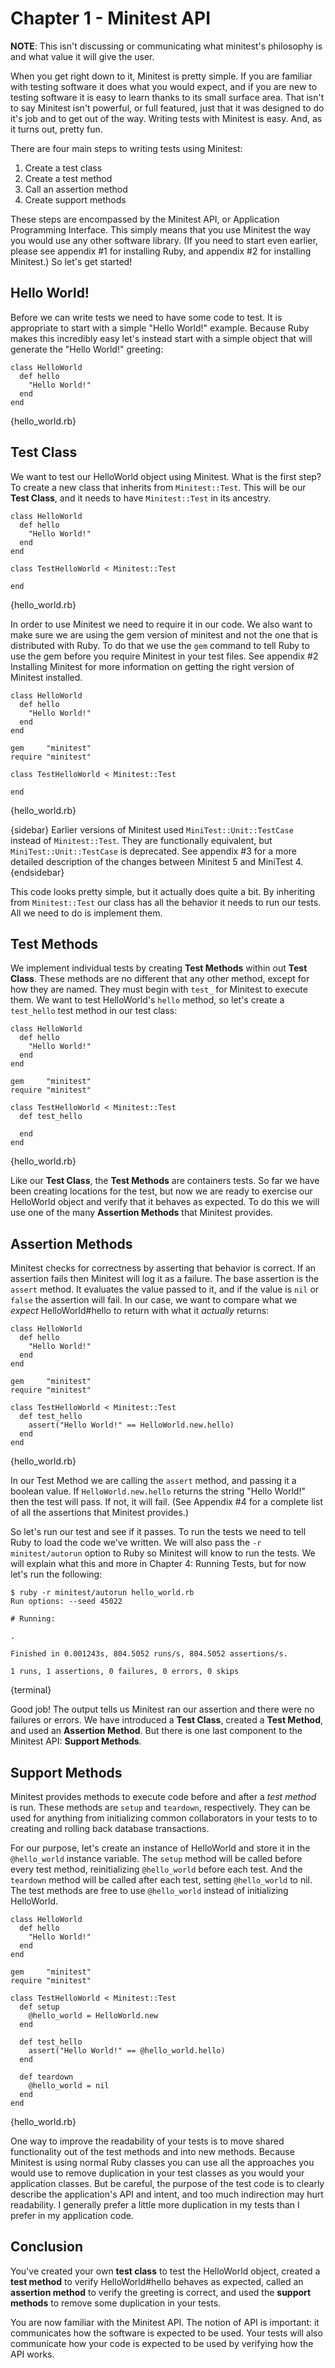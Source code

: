 Chapter 1 - Minitest API
========================

**NOTE**: This isn't discussing or communicating what minitest's philosophy is and what value it will give the user.

When you get right down to it, Minitest is pretty simple. If you are familiar with testing software it does what you would expect, and if you are new to testing software it is easy to learn thanks to its small surface area. That isn't to say Minitest isn't powerful, or full featured, just that it was designed to do it's job and to get out of the way. Writing tests with Minitest is easy. And, as it turns out, pretty fun.

There are four main steps to writing tests using Minitest:

1) Create a test class
2) Create a test method
3) Call an assertion method
4) Create support methods

These steps are encompassed by the Minitest API, or Application Programming Interface. This simply means that you use Minitest the way you would use any other software library. (If you need to start even earlier, please see appendix #1 for installing Ruby, and appendix #2 for installing Minitest.) So let's get started!

Hello World!
------------

Before we can write tests we need to have some code to test. It is appropriate to start with a simple "Hello World!" example. Because Ruby makes this incredibly easy let's instead start with a simple object that will generate the "Hello World!" greeting:

    class HelloWorld
      def hello
        "Hello World!"
      end
    end
{hello_world.rb}

Test Class
----------

We want to test our HelloWorld object using Minitest. What is the first step? To create a new class that inherits from `Minitest::Test`. This will be our **Test Class**, and it needs to have `Minitest::Test` in its ancestry.

    class HelloWorld
      def hello
        "Hello World!"
      end
    end

    class TestHelloWorld < Minitest::Test
    
    end
{hello_world.rb}

In order to use Minitest we need to require it in our code. We also want to make sure we are using the gem version of minitest and not the one that is distributed with Ruby. To do that we use the `gem` command to tell Ruby to use the gem before you require Minitest in your test files. See appendix #2 Installing Minitest for more information on getting the right version of Minitest installed.

    class HelloWorld
      def hello
        "Hello World!"
      end
    end

    gem     "minitest"
    require "minitest"

    class TestHelloWorld < Minitest::Test
    
    end
{hello_world.rb}

{sidebar}
Earlier versions of Minitest used `MiniTest::Unit::TestCase` instead of `Minitest::Test`. They are functionally equivalent, but `MiniTest::Unit::TestCase` is deprecated. See appendix #3 for a more detailed description of the changes between Minitest 5 and MiniTest 4.
{endsidebar}

This code looks pretty simple, but it actually does quite a bit. By inheriting from `Minitest::Test` our class has all the behavior it needs to run our tests. All we need to do is implement them.

Test Methods
------------

We implement individual tests by creating **Test Methods** within out **Test Class**. These methods are no different that any other method, except for how they are named. They must begin with `test_` for Minitest to execute them. We want to test HelloWorld's `hello` method, so let's create a `test_hello` test method in our test class:

    class HelloWorld
      def hello
        "Hello World!"
      end
    end

    gem     "minitest"
    require "minitest"

    class TestHelloWorld < Minitest::Test
      def test_hello

      end
    end
{hello_world.rb}

Like our **Test Class**, the **Test Methods** are containers tests. So far we have been creating locations for the test, but now we are ready to exercise our HelloWorld object and verify that it behaves as expected. To do this we will use one of the many **Assertion Methods** that Minitest provides.

Assertion Methods
-----------------

Minitest checks for correctness by asserting that behavior is correct. If an assertion fails then Minitest will log it as a failure. The base assertion is the `assert` method. It evaluates the value passed to it, and if the value is `nil` or `false` the assertion will fail. In our case, we want to compare what we _expect_ HelloWorld#hello to return with what it _actually_ returns:

    class HelloWorld
      def hello
        "Hello World!"
      end
    end

    gem     "minitest"
    require "minitest"

    class TestHelloWorld < Minitest::Test
      def test_hello
        assert("Hello World!" == HelloWorld.new.hello)
      end
    end
{hello_world.rb}

In our Test Method we are calling the `assert` method, and passing it a boolean value. If `HelloWorld.new.hello` returns the string "Hello World!" then the test will pass. If not, it will fail. (See Appendix #4 for a complete list of all the assertions that Minitest provides.)

So let's run our test and see if it passes. To run the tests we need to tell Ruby to load the code we've written. We will also pass the `-r minitest/autorun` option to Ruby so Minitest will know to run the tests. We will explain what this and more in Chapter 4: Running Tests, but for now let's run the following:

    $ ruby -r minitest/autorun hello_world.rb
    Run options: --seed 45022

    # Running:

    .

    Finished in 0.001243s, 804.5052 runs/s, 804.5052 assertions/s.

    1 runs, 1 assertions, 0 failures, 0 errors, 0 skips
{terminal}

Good job! The output tells us Minitest ran our assertion and there were no failures or errors. We have introduced a **Test Class**, created a **Test Method**, and used an **Assertion Method**. But there is one last component to the Minitest API: **Support Methods**.

Support Methods
---------------

Minitest provides methods to execute code before and after a *test method* is run. These methods are `setup` and `teardown`, respectively. They can be used for anything from initializing common collaborators in your tests to to creating and rolling back database transactions.

For our purpose, let's create an instance of HelloWorld and store it in the `@hello_world` instance variable. The `setup` method will be called before every test method, reinitializing `@hello_world` before each test. And the `teardown` method will be called after each test, setting `@hello_world` to nil. The test methods are free to use `@hello_world` instead of initializing HelloWorld.

    class HelloWorld
      def hello
        "Hello World!"
      end
    end

    gem     "minitest"
    require "minitest"

    class TestHelloWorld < Minitest::Test
      def setup
        @hello_world = HelloWorld.new
      end

      def test_hello
        assert("Hello World!" == @hello_world.hello)
      end

      def teardown
        @hello_world = nil
      end
    end
{hello_world.rb}

One way to improve the readability of your tests is to move shared functionality out of the test methods and into new methods. Because Minitest is using normal Ruby classes you can use all the approaches you would use to remove duplication in your test classes as you would your application classes. But be careful, the purpose of the test code is to clearly describe the application's API and intent, and too much indirection may hurt readability. I generally prefer a little more duplication in my tests than I prefer in my application code.

Conclusion
----------

You've created your own **test class** to test the HelloWorld object, created a **test method** to verify HelloWorld#hello behaves as expected, called an **assertion method** to verify the greeting is correct, and used the **support methods** to remove some duplication in your tests.

You are now familiar with the Minitest API. The notion of API is important: it communicates how the software is expected to be used. Your tests will also communicate how your code is expected to be used by verifying how the API works.
